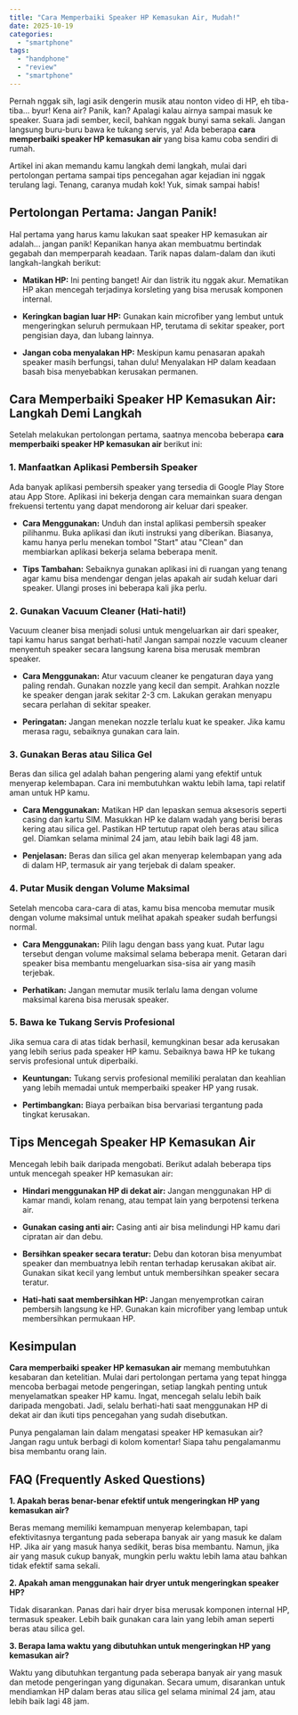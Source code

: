 ```yaml
---
title: "Cara Memperbaiki Speaker HP Kemasukan Air, Mudah!"
date: 2025-10-19
categories: 
  - "smartphone"
tags: 
  - "handphone"
  - "review"
  - "smartphone"
---
```


Pernah nggak sih, lagi asik dengerin musik atau nonton video di HP, eh tiba-tiba... byur! Kena air? Panik, kan? Apalagi kalau airnya sampai masuk ke speaker. Suara jadi sember, kecil, bahkan nggak bunyi sama sekali. Jangan langsung buru-buru bawa ke tukang servis, ya! Ada beberapa **cara memperbaiki speaker HP kemasukan air** yang bisa kamu coba sendiri di rumah.

Artikel ini akan memandu kamu langkah demi langkah, mulai dari pertolongan pertama sampai tips pencegahan agar kejadian ini nggak terulang lagi. Tenang, caranya mudah kok! Yuk, simak sampai habis!

## Pertolongan Pertama: Jangan Panik!

Hal pertama yang harus kamu lakukan saat speaker HP kemasukan air adalah... jangan panik! Kepanikan hanya akan membuatmu bertindak gegabah dan memperparah keadaan. Tarik napas dalam-dalam dan ikuti langkah-langkah berikut:

- **Matikan HP:** Ini penting banget! Air dan listrik itu nggak akur. Mematikan HP akan mencegah terjadinya korsleting yang bisa merusak komponen internal.
    
- **Keringkan bagian luar HP:** Gunakan kain microfiber yang lembut untuk mengeringkan seluruh permukaan HP, terutama di sekitar speaker, port pengisian daya, dan lubang lainnya.
    
- **Jangan coba menyalakan HP:** Meskipun kamu penasaran apakah speaker masih berfungsi, tahan dulu! Menyalakan HP dalam keadaan basah bisa menyebabkan kerusakan permanen.
    

## Cara Memperbaiki Speaker HP Kemasukan Air: Langkah Demi Langkah

Setelah melakukan pertolongan pertama, saatnya mencoba beberapa **cara memperbaiki speaker HP kemasukan air** berikut ini:

### 1\. Manfaatkan Aplikasi Pembersih Speaker

Ada banyak aplikasi pembersih speaker yang tersedia di Google Play Store atau App Store. Aplikasi ini bekerja dengan cara memainkan suara dengan frekuensi tertentu yang dapat mendorong air keluar dari speaker.

- **Cara Menggunakan:** Unduh dan instal aplikasi pembersih speaker pilihanmu. Buka aplikasi dan ikuti instruksi yang diberikan. Biasanya, kamu hanya perlu menekan tombol "Start" atau "Clean" dan membiarkan aplikasi bekerja selama beberapa menit.
    
- **Tips Tambahan:** Sebaiknya gunakan aplikasi ini di ruangan yang tenang agar kamu bisa mendengar dengan jelas apakah air sudah keluar dari speaker. Ulangi proses ini beberapa kali jika perlu.
    

### 2\. Gunakan Vacuum Cleaner (Hati-hati!)

Vacuum cleaner bisa menjadi solusi untuk mengeluarkan air dari speaker, tapi kamu harus sangat berhati-hati! Jangan sampai nozzle vacuum cleaner menyentuh speaker secara langsung karena bisa merusak membran speaker.

- **Cara Menggunakan:** Atur vacuum cleaner ke pengaturan daya yang paling rendah. Gunakan nozzle yang kecil dan sempit. Arahkan nozzle ke speaker dengan jarak sekitar 2-3 cm. Lakukan gerakan menyapu secara perlahan di sekitar speaker.
    
- **Peringatan:** Jangan menekan nozzle terlalu kuat ke speaker. Jika kamu merasa ragu, sebaiknya gunakan cara lain.
    

### 3\. Gunakan Beras atau Silica Gel

Beras dan silica gel adalah bahan pengering alami yang efektif untuk menyerap kelembapan. Cara ini membutuhkan waktu lebih lama, tapi relatif aman untuk HP kamu.

- **Cara Menggunakan:** Matikan HP dan lepaskan semua aksesoris seperti casing dan kartu SIM. Masukkan HP ke dalam wadah yang berisi beras kering atau silica gel. Pastikan HP tertutup rapat oleh beras atau silica gel. Diamkan selama minimal 24 jam, atau lebih baik lagi 48 jam.
    
- **Penjelasan:** Beras dan silica gel akan menyerap kelembapan yang ada di dalam HP, termasuk air yang terjebak di dalam speaker.
    

### 4\. Putar Musik dengan Volume Maksimal

Setelah mencoba cara-cara di atas, kamu bisa mencoba memutar musik dengan volume maksimal untuk melihat apakah speaker sudah berfungsi normal.

- **Cara Menggunakan:** Pilih lagu dengan bass yang kuat. Putar lagu tersebut dengan volume maksimal selama beberapa menit. Getaran dari speaker bisa membantu mengeluarkan sisa-sisa air yang masih terjebak.
    
- **Perhatikan:** Jangan memutar musik terlalu lama dengan volume maksimal karena bisa merusak speaker.
    

### 5\. Bawa ke Tukang Servis Profesional

Jika semua cara di atas tidak berhasil, kemungkinan besar ada kerusakan yang lebih serius pada speaker HP kamu. Sebaiknya bawa HP ke tukang servis profesional untuk diperbaiki.

- **Keuntungan:** Tukang servis profesional memiliki peralatan dan keahlian yang lebih memadai untuk memperbaiki speaker HP yang rusak.
    
- **Pertimbangkan:** Biaya perbaikan bisa bervariasi tergantung pada tingkat kerusakan.
    

## Tips Mencegah Speaker HP Kemasukan Air

Mencegah lebih baik daripada mengobati. Berikut adalah beberapa tips untuk mencegah speaker HP kemasukan air:

- **Hindari menggunakan HP di dekat air:** Jangan menggunakan HP di kamar mandi, kolam renang, atau tempat lain yang berpotensi terkena air.
    
- **Gunakan casing anti air:** Casing anti air bisa melindungi HP kamu dari cipratan air dan debu.
    
- **Bersihkan speaker secara teratur:** Debu dan kotoran bisa menyumbat speaker dan membuatnya lebih rentan terhadap kerusakan akibat air. Gunakan sikat kecil yang lembut untuk membersihkan speaker secara teratur.
    
- **Hati-hati saat membersihkan HP:** Jangan menyemprotkan cairan pembersih langsung ke HP. Gunakan kain microfiber yang lembap untuk membersihkan permukaan HP.
    

## Kesimpulan

**Cara memperbaiki speaker HP kemasukan air** memang membutuhkan kesabaran dan ketelitian. Mulai dari pertolongan pertama yang tepat hingga mencoba berbagai metode pengeringan, setiap langkah penting untuk menyelamatkan speaker HP kamu. Ingat, mencegah selalu lebih baik daripada mengobati. Jadi, selalu berhati-hati saat menggunakan HP di dekat air dan ikuti tips pencegahan yang sudah disebutkan.

Punya pengalaman lain dalam mengatasi speaker HP kemasukan air? Jangan ragu untuk berbagi di kolom komentar! Siapa tahu pengalamanmu bisa membantu orang lain.

## FAQ (Frequently Asked Questions)

**1\. Apakah beras benar-benar efektif untuk mengeringkan HP yang kemasukan air?**

Beras memang memiliki kemampuan menyerap kelembapan, tapi efektivitasnya tergantung pada seberapa banyak air yang masuk ke dalam HP. Jika air yang masuk hanya sedikit, beras bisa membantu. Namun, jika air yang masuk cukup banyak, mungkin perlu waktu lebih lama atau bahkan tidak efektif sama sekali.

**2\. Apakah aman menggunakan hair dryer untuk mengeringkan speaker HP?**

Tidak disarankan. Panas dari hair dryer bisa merusak komponen internal HP, termasuk speaker. Lebih baik gunakan cara lain yang lebih aman seperti beras atau silica gel.

**3\. Berapa lama waktu yang dibutuhkan untuk mengeringkan HP yang kemasukan air?**

Waktu yang dibutuhkan tergantung pada seberapa banyak air yang masuk dan metode pengeringan yang digunakan. Secara umum, disarankan untuk mendiamkan HP dalam beras atau silica gel selama minimal 24 jam, atau lebih baik lagi 48 jam.
